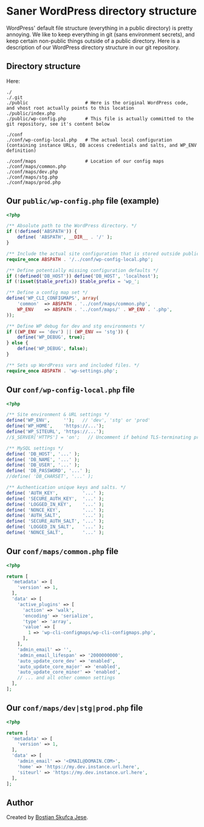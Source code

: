 # Saner WordPress directory structure

WordPress' default file structure (everything in a public directory) is pretty annoying.
We like to keep everything in git (sans environment secrets), and keep certain non-public
things outside of a public directory.
Here is a description of our WordPress directory structure in our git repository.



## Directory structure

Here:
```
./
./.git
./public                     # Here is the original WordPress code, and vhost root actually points to this location
./public/index.php
./public/wp-config.php       # This file is actually committed to the git repository, see it's content below

./conf
./conf/wp-config-local.php   # The actual local configuration (containing instance URLs, DB access credentials and salts, and WP_ENV definition)

./conf/maps                  # Location of our config maps
./conf/maps/common.php
./conf/maps/dev.php
./conf/maps/stg.php
./conf/maps/prod.php
```



## Our `public/wp-config.php` file (example)

```php
<?php

/** Absolute path to the WordPress directory. */
if (!defined('ABSPATH')) {
    define( 'ABSPATH', __DIR__ . '/' );
}

/** Include the actual site configuration that is stored outside public directory */
require_once ABSPATH . '/../conf/wp-config-local.php';

/** Define potentially missing configuration defaults */
if (!defined('DB_HOST')) define('DB_HOST', 'localhost');
if (!isset($table_prefix)) $table_prefix = 'wp_';

/** Define a config map set */
define('WP_CLI_CONFIGMAPS', array(
    'common'  => ABSPATH . '../conf/maps/common.php',
    WP_ENV    => ABSPATH . '../conf/maps/' . WP_ENV . '.php',
));

/** Define WP debug for dev and stg environments */
if ((WP_ENV == 'dev') || (WP_ENV == 'stg')) {
    define('WP_DEBUG', true);
} else {
    define('WP_DEBUG', false);
}

/** Sets up WordPress vars and included files. */
require_once ABSPATH . 'wp-settings.php';
```



## Our `conf/wp-config-local.php` file

```php
<?php

/** Site environment & URL settings */
define('WP_ENV',     '');   // 'dev', 'stg' or 'prod'
define('WP_HOME',    'https://...');
define('WP_SITEURL', 'https://...');
//$_SERVER['HTTPS'] = 'on';   // Uncomment if behind TLS-terminating proxy (i.e. k8s ingress)

/** MySQL settings */
define( 'DB_HOST', '...' );
define( 'DB_NAME', '...' );
define( 'DB_USER', '...' );
define( 'DB_PASSWORD', '...' );
//define( 'DB_CHARSET', '...' );

/** Authentication unique keys and salts. */
define( 'AUTH_KEY',         '...' );
define( 'SECURE_AUTH_KEY',  '...' );
define( 'LOGGED_IN_KEY',    '...' );
define( 'NONCE_KEY',        '...' );
define( 'AUTH_SALT',        '...' );
define( 'SECURE_AUTH_SALT', '...' );
define( 'LOGGED_IN_SALT',   '...' );
define( 'NONCE_SALT',       '...' );
```



## Our `conf/maps/common.php` file

```php
<?php

return [
  'metadata' => [
    'version' => 1,
  ],
  'data' => [
    'active_plugins' => [
      'action' => 'walk',
      'encoding' => 'serialize',
      'type' => 'array',
      'value' => [
        1 => 'wp-cli-configmaps/wp-cli-configmaps.php',
      ],
    ],
    'admin_email' => '',
    'admin_email_lifespan' => '2000000000',
    'auto_update_core_dev' => 'enabled',
    'auto_update_core_major' => 'enabled',
    'auto_update_core_minor' => 'enabled',
    // ... and all other common settings
  ],
];
```



## Our `conf/maps/dev|stg|prod.php` file

```php
<?php

return [
  'metadata' => [
    'version' => 1,
  ],
  'data' => [
    'admin_email' => '<EMAIL@DOMAIN.COM>',
    'home' => 'https://my.dev.instance.url.here',
    'siteurl' => 'https://my.dev.instance.url.here',
  ],
];
```



## Author

Created by [Bostjan Skufca Jese](https://github.com/bostjan).
